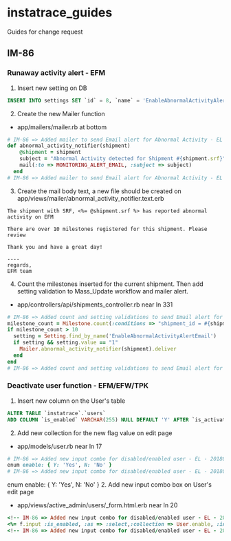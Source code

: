 # instatrace_guides
Guides for change request

## IM-86

### Runaway activity alert - EFM
1. Insert new setting on DB
```SQL
INSERT INTO settings SET `id` = 8, `name` = 'EnableAbnormalActivityAlertEmail', `value` = '1', `description` = 'Enable Abnormal Activity Alert Email (Turn on: 1: Turn Off: 0)', `created_at` = '2018-02-25 16:51:25', `updated_at` = '2018-02-25 16:51:25';
```

2. Create the new Mailer function 
* app/mailers/mailer.rb at bottom
```ruby
# IM-86 => Added mailer to send Email alert for Abnormal Activity - EL - 20180226 .ns
def abnormal_activity_notifier(shipment)
    @shipment = shipment
    subject = "Abnormal Activity detected for Shipment #{shipment.srf}" 
    mail(:to => MONITORING_ALERT_EMAIL, :subject => subject)
  end
# IM-86 => Added mailer to send Email alert for Abnormal Activity - EL - 20180226 .ne
```

3. Create the mail body text, a new file should be created on app/views/mailer/abnormal_activity_notifier.text.erb

```
The shipment with SRF, <%= @shipment.srf %> has reported abnormal activity on EFM

There are over 10 milestones registered for this shipment. Please review

Thank you and have a great day!

----
regards,
EFM team

```

4. Count the milestones inserted for the current shipment. Then add setting validation to Mass_Update workflow and mailer alert.
* app/controllers/api/shipments_controller.rb near ln 331

```ruby
# IM-86 => Added count and setting validations to send Email alert for Abnormal Activity - EL - 20180226 .ns
milestone_count = Milestone.count(:conditions => "shipment_id = #{shipment.id}")
if milestone_count > 10
  setting = Setting.find_by_name('EnableAbnormalActivityAlertEmail')
  if setting && setting.value == "1"
    Mailer.abnormal_activity_notifier(shipment).deliver
  end
end
# IM-86 => Added count and setting validations to send Email alert for Abnormal Activity - EL - 20180226 .ne
```
### Deactivate user function - EFM/EFW/TPK
1. Insert new column on the User's table
```SQL
ALTER TABLE `instatrace`.`users` 
ADD COLUMN `is_enabled` VARCHAR(255) NULL DEFAULT 'Y' AFTER `is_activated`,
```
2. Add new collection for the new flag value on edit page
* app/models/user.rb near ln 17
```ruby
# IM-86 => Added new input combo for disabled/enabled user - EL - 20180226 .ns
enum enable: { Y: 'Yes', N: 'No' }
# IM-86 => Added new input combo for disabled/enabled user - EL - 20180226 .ne
```

enum enable: { Y: 'Yes', N: 'No' }
2. Add new input combo box on User's edit page
* app/views/active_admin/users/_form.html.erb near ln 20
```ruby
<!-- IM-86 => Added new input combo for disabled/enabled user - EL - 20180226 .ns -->
<%= f.input :is_enabled, :as => :select,:collection => User.enable, :include_blank => false %>
<!-- IM-86 => Added new input combo for disabled/enabled user - EL - 20180226 .ne -->
```
